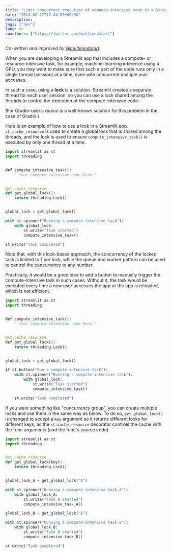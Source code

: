 ```yaml
---
title: "Limit concurrent execution of compute-intensive code in a Streamlit app"
date: "2024-02-27T17:44:09+09:00"
description:
tags: ["dev"]
lang: en
coauthors: ["https://twitter.com/multimodalart"]
---
```


_Co-written and improved by [@multimodalart](https://twitter.com/multimodalart)._

When you are developing a Streamlit app that includes a compute- or resource-intensive task, for example, machine-learning inference using a GPU,
you may want to make sure that such a part of the code runs only in a single thread (session) at a time, even with concurrent multiple user accesses.

In such a case, using a **lock** is a solution.
Streamlit creates a separate thread for each user session, so you can use a lock shared among the threads to control the execution of the compute-intensive code.

(For Gradio-users: _queue_ is a well-known solution for this problem in the case of Gradio.)

Here is an example of how to use a lock in a Streamlit app.
`st.cache_resource` is used to create a global lock that is shared among the threads,
and the lock is used to ensure `compute_intensive_task()` is executed by only one thread at a time.

```python
import streamlit as st
import threading


def compute_intensive_task():
    " Your compute-intensive code here "


@st.cache_resource
def get_global_lock():
    return threading.Lock()


global_lock = get_global_lock()

with st.spinner("Running a compute-intensive task"):
    with global_lock:
        st.write("Task started")
        compute_intensive_task()

st.write("Task completed")
```

Note that, with this lock-based approach, the concurrency of the locked task is limited to 1 per lock, while the queue and worker pattern can be used to control the concurrency to any number.

Practically, it would be a good idea to add a button to manually trigger the compute-intensive task in such cases. Without it, the task would be executed every time a new user accesses the app or the app is reloaded, which is not efficient.

```python
import streamlit as st
import threading


def compute_intensive_task():
    " Your compute-intensive code here "


@st.cache_resource
def get_global_lock():
    return threading.Lock()


global_lock = get_global_lock()

if st.button("Run a compute-intensive task"):
    with st.spinner("Running a compute-intensive task"):
        with global_lock:
            st.write("Task started")
            compute_intensive_task()

    st.write("Task completed")
```

If you want something like "concurrency group", you can create multiple locks and use them in the same way as below. To do so, `get_global_lock()` is changed to accept a `key` argument so it returns different locks for different keys, as the `st.cache_resource` decorator controls the cache with the func arguments (and the func's source code).

```python
import streamlit as st
import threading


@st.cache_resource
def get_global_lock(key):
    return threading.Lock()


global_lock_A = get_global_lock("A")

with st.spinner("Running a compute-intensive task A"):
    with global_lock_A:
        st.write("Task A started")
        compute_intensive_task_A()

global_lock_B = get_global_lock("B")

with st.spinner("Running a compute-intensive task B"):
    with global_lock_B:
        st.write("Task B started")
        compute_intensive_task_B()

st.write("Task completed")
```
